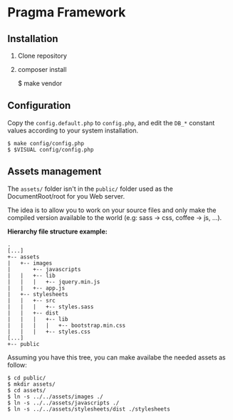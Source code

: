# Pragma Framework

## Installation

1. Clone repository

2. composer install

	$ make vendor

## Configuration

Copy the `config.default.php` to `config.php`, and edit the `DB_*` constant values according to your system installation.

	$ make config/config.php
	$ $VISUAL config/config.php

## Assets management

The `assets/` folder isn't in the `public/` folder used as the DocumentRoot/root for you Web server.

The idea is to allow you to work on your source files and only make the compiled version available to the world (e.g: sass -> css, coffee -> js, ...).

__Hierarchy file structure example:__

	.
	[...]
	+-- assets
	|   +-- images
	|		+-- javascripts
	|   |   +-- lib
	|   |   |   +-- jquery.min.js
	|   |   +-- app.js
	|   +-- stylesheets
	|   |   +-- src
	|   |   |   +-- styles.sass
	|   |   +-- dist
	|   |   |   +-- lib
	|   |   |   |   +-- bootstrap.min.css
	|   |   |   +-- styles.css
	[...]
	+-- public

Assuming you have this tree, you can make availabe the needed assets as follow:

	$ cd public/
	$ mkdir assets/
	$ cd assets/
	$ ln -s ../../assets/images ./
	$ ln -s ../../assets/javascripts ./
	$ ln -s ../../assets/stylesheets/dist ./stylesheets
